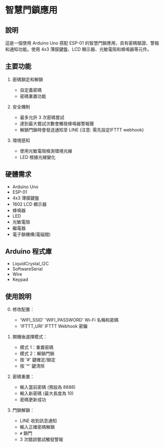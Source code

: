 # 智慧門鎖應用

## 說明

這是一個使用 Arduino Uno 搭配 ESP-01 的智慧門鎖應用，具有密碼驗證、警報和通知功能。使用 4x3 薄膜鍵盤、LCD 顯示器、光敏電阻和蜂鳴器等元件。

## 主要功能

1. 密碼鎖定和解鎖
   - 自定義密碼
   - 密碼重置功能

2. 安全機制
   - 最多允許 3 次密碼嘗試
   - 達到最大嘗試次數會觸發蜂鳴器警報聲
   - 解鎖門鎖時會發送通知至 LINE (注意: 需先設定IFTTT webhook)

3. 環境感知
   - 使用光敏電阻檢測環境光線
   - LED 根據光線變化

## 硬體需求

- Arduino Uno
- ESP-01
- 4x3 薄膜鍵盤
- 1602 LCD 顯示器
- 蜂鳴器
- LED
- 光敏電阻
- 繼電器
- 電子鎖機構(電磁閥)

## Arduino 程式庫

- LiquidCrystal_I2C
- SoftwareSerial
- Wire
- Keypad

## 使用說明

0. 修改配置：
    - 'WIFI_SSID' 'WIFI_PASSWORD' Wi-Fi 名稱和密碼
    - 'IFTTT_URI' IFTTT Webhook 密鑰

1. 開機後選擇模式：
   - 模式 1：重置密碼
   - 模式 2：解鎖門鎖
   - 按 '#' 鍵確定/鎖定
   - 按 '*' 鍵清除

2. 密碼重置：
   - 輸入當前密碼 (預設為 8888)
   - 輸入新密碼 (最大長度為 10)
   - 密碼更新成功
   
3. 門鎖解鎖：
   - LINE 收到訊息通知
   - 輸入正確密碼解鎖
   - `#` 鎖門
   - 3 次錯誤嘗試觸發警報